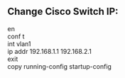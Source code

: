 Change Cisco Switch IP:
----------------------
en  
conf t   
int vlan1  
ip addr 192.168.1.1 192.168.2.1  
exit  
copy running-config startup-config
